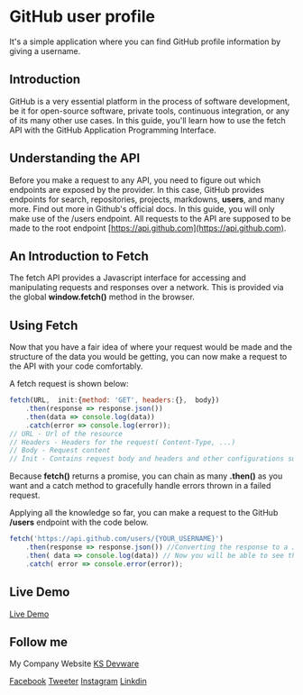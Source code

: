 # GitHub user profile

It's a simple application where you can find GitHub profile information by giving a username.

## Introduction

GitHub is a very essential platform in the process of software development, be it for open-source software, private tools, continuous integration, or any of its many other use cases. In this guide, you'll learn how to use the fetch API with the GitHub Application Programming Interface.

## Understanding the API

Before you make a request to any API, you need to figure out which endpoints are exposed by the provider. In this case, GitHub provides endpoints for search, repositories, projects, markdowns, **users**, and many more. Find out more in Github's official docs. In this guide, you will only make use of the /users endpoint. All requests to the API are supposed to be made to the root endpoint [https://api.github.com](https://api.github.com).

## An Introduction to Fetch
The fetch API provides a Javascript interface for accessing and manipulating requests and responses over a network. This is provided via the global **window.fetch()** method in the browser.

## Using Fetch
Now that you have a fair idea of where your request would be made and the structure of the data you would be getting, you can now make a request to the API with your code comfortably.

A fetch request is shown below:
```javascript
fetch(URL,  init:{method: 'GET', headers:{},  body})
    .then(response => response.json())
    .then(data => console.log(data))
    .catch(error => console.log(error));
// URL - Url of the resource
// Headers - Headers for the request( Content-Type, ...)
// Body - Request content
// Init - Contains request body and headers and other configurations such as the request method.
```
Because **fetch()** returns a promise, you can chain as many **.then()** as you want and a catch method to gracefully handle errors thrown in a failed request.

Applying all the knowledge so far, you can make a request to the GitHub **/users** endpoint with the code below.

```javascript
fetch('https://api.github.com/users/{YOUR_USERNAME}')
    .then(response => response.json()) //Converting the response to a JSON object
    .then( data => console.log(data)) // Now you will be able to see the data on you browser console
    .catch( error => console.error(error));
```

## Live Demo

[Live Demo](https://coderkhalide.github.io/github-users-profile/)

## Follow me

My Company Website [KS Devware](https://ksdevware.com/)

[Facebook](https://www.facebook.com/coderkhalid) [Tweeter](https://twitter.com/coderkhalid) [Instagram](https://www.instagram.com/coderkhalid/) [Linkdin](https://www.linkedin.com/in/coderkhalid/)

